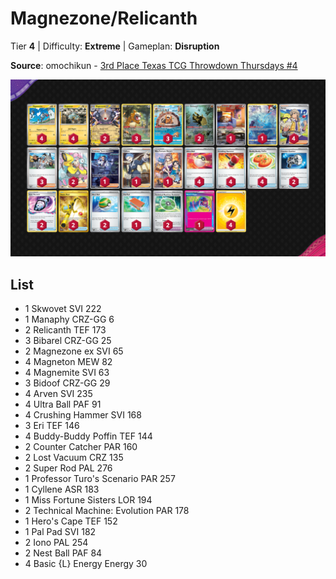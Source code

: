 # Magnezone/Relicanth

Tier **4** | Difficulty: **Extreme** | Gameplan: **Disruption**

**Source**: omochikun - [3rd Place Texas TCG Throwdown Thursdays #4](https://play.limitlesstcg.com/tournament/6614578ebd59c305cfa833ac/player/omochikun/decklist)

![decklist](../../!Images/Standard/10BRS-TEF/Magnezone-Relicanth.png)

## List
* 1 Skwovet SVI 222
* 1 Manaphy CRZ-GG 6
* 2 Relicanth TEF 173
* 3 Bibarel CRZ-GG 25
* 2 Magnezone ex SVI 65
* 4 Magneton MEW 82
* 4 Magnemite SVI 63
* 3 Bidoof CRZ-GG 29
* 4 Arven SVI 235
* 4 Ultra Ball PAF 91
* 4 Crushing Hammer SVI 168
* 3 Eri TEF 146
* 4 Buddy-Buddy Poffin TEF 144
* 2 Counter Catcher PAR 160
* 2 Lost Vacuum CRZ 135
* 2 Super Rod PAL 276
* 1 Professor Turo's Scenario PAR 257
* 1 Cyllene ASR 183
* 1 Miss Fortune Sisters LOR 194
* 2 Technical Machine: Evolution PAR 178
* 1 Hero's Cape TEF 152
* 1 Pal Pad SVI 182
* 2 Iono PAL 254
* 2 Nest Ball PAF 84
* 4 Basic {L} Energy Energy 30
